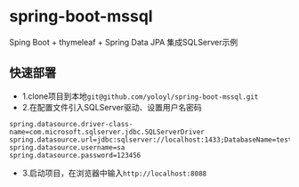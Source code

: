 # spring-boot-mssql
Sping Boot + thymeleaf + Spring Data JPA 集成SQLServer示例
## 快速部署
* 1.clone项目到本地`git@github.com/yoloyl/spring-boot-mssql.git`
* 2.在配置文件引入SQLServer驱动、设置用户名密码
```
spring.datasource.driver-class-name=com.microsoft.sqlserver.jdbc.SQLServerDriver
spring.datasource.url=jdbc:sqlserver://localhost:1433;DatabaseName=test
spring.datasource.username=sa
spring.datasource.password=123456
```
* 3.启动项目，在浏览器中输入`http://localhost:8088`
